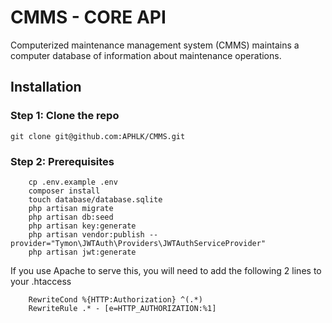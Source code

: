 # CMMS - CORE API
Computerized maintenance management system (CMMS) maintains a computer database of information about maintenance operations.

## Installation

### Step 1: Clone the repo

    git clone git@github.com:APHLK/CMMS.git

### Step 2: Prerequisites

````
    cp .env.example .env
    composer install
    touch database/database.sqlite
    php artisan migrate
    php artisan db:seed
    php artisan key:generate
    php artisan vendor:publish --provider="Tymon\JWTAuth\Providers\JWTAuthServiceProvider"
    php artisan jwt:generate
````

If you use Apache to serve this, you will need to add the following 2 lines to your .htaccess 

````
    RewriteCond %{HTTP:Authorization} ^(.*)
    RewriteRule .* - [e=HTTP_AUTHORIZATION:%1]
````
